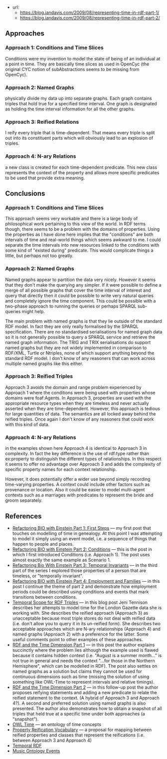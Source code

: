 
- url:
  - https://blog.iandavis.com/2009/08/representing-time-in-rdf-part-1/
  - https://blog.iandavis.com/2009/08/representing-time-in-rdf-part-2/

## Approaches

### Approach 1: Conditions and Time Slices

Conditions were my invention to model the state of being of an individual at a point in time. They are basically time slices as used in OpenCyc (the original CYC notion of subAbstractions seems to be missing from OpenCyc).

### Approach 2: Named Graphs

physically divide my data up into separate graphs. Each graph contains triples that hold true for a specified time interval. One graph is designated as holding the time interval information for all the other graphs.

### Approach 3: Reified Relations

I reify every triple that is time-dependent. That means every triple is split out into its constituent parts which will obviously lead to an explosion of triples.

### Approach 4: N-ary Relations

a new class is created for each time-dependent predicate. This new class represents the context of the property and allows more specific predicates to be used that provide extra meaning.

## Conclusions

### Approach 1: Conditions and Time Slices

This approach seems very workable and there is a large body of philosophical work pertaining to this view of the world. In RDF terms though, there seems to be a problem with the domains of properties. Using the properties as I have done here implies that the "conditions" are both intervals of time and real-world things which seems awkward to me. I could separate the time intervals into new resources linked to the conditions with some kind of "existed during" predicate. This would complicate things a little, but perhaps not too greatly.


### Approach 2: Named Graphs

Named graphs appear to partition the data very nicely. However it seems that they don't make the querying any simpler. If it were possible to define a merge of all possible graphs that cover the time interval of interest and query that directly then it could be possible to write very natural queries and completely ignore the time component. This could be possible with a two-phase approach to running the queries or perhaps SPARQL sub-queries might help.

The main problem with named graphs is that they lie outside of the standard RDF model. In fact they are only really formalised by the SPARQL specification. There are no standardised serialisations for named graph data so it is not generally possible to query a SPARQL service and retrieve the named graph information. The TRIG and TRIX serialisations do support named graphs but they are not widely implemented in comparison to RDF/XML, Turtle or Ntriples, none of which support anything beyond the standard RDF model. I don't know of any reasoners that can work across multiple named graphs like this either.

### Approach 3: Reified Triples 

Approach 3 avoids the domain and range problem experienced by Approach 1 where the conditions were being used with properties whose domains were foaf:Agents. In Approach 3, properties are used with the appropriate resource types when they are timeless and never actually asserted when they are time-dependent. However, this approach is tedious for large quantities of data. The semantics are all locked away behind the reified triples. Once again I don't know of any reasoners that could work with this kind of data.


### Approach 4: N-ary Relations

in the examples shown here Approach 4 is identical to Approach 3 in complexity. In fact the key difference is the use of rdf:type rather than ex:property to distinguish the different types of relationships. In this respect it seems to offer no advantage over Approach 3 and adds the complexity of specific property names for each context relationship.

However, it does potentially offer a wider use beyond simply recording time-varying properties. A context could include other factors such as provenance or location. Also it could be easier to model multi-agent contexts such as a marriages with predicates to represent the bride and groom separately.



## References

-   [Refactoring BIO with Einstein Part 1: First Steps](http://blog.iandavis.com/2005/04/refactoring-bio-with-einstein-part-1-first-steps) — my first post that touches on modelling of time in genealogy. At this point I was attempting to model it simply using an event model, i.e. a sequence of things that happen to people and places.
-   [Refactoring BIO with Einstein Part 2: Conditions](http://blog.iandavis.com/2005/10/refactoring-bio-with-einstein-part-2-conditions) — this is the post in which I first introduced Conditions (i.e. Approach 1). The post uses almost exactly the same example as Scenario 1.
-   [Refactoring Bio With Einstein Part 3: Temporal Invariants](http://blog.iandavis.com/2006/03/refactoring-bio-with-einstein-part-3-temporal-invariants) — in the third part of the series I explored those properties of a person that are timeless, or "temporally invariant".
-   [Refactoring BIO with Einstein Part 4: Employment and Families](http://blog.iandavis.com/2006/03/refactoring-bio-with-einstein-part-4-employment-and-families) — in this post I continue the theme of part 2 and demonstrate how employment periods could be described using conditions and events that mark transitions between conditions.
-   [Temporal Scope for RDF Triples](http://www.jenitennison.com/blog/node/101) — in this blog post Jeni Tennison describes her attempts to model time for the London Gazette data she is working with. She describes the reified approach (Approach 3) as unacceptable because most triple stores do not deal with reified data (i.e. don't allow you to query it in its un-reified form). She describes two acceptable approaches which are N-ary relationships (Approach 4) and named graphs (Approach 2) with a preference for the latter. Some useful comments point to other examples of these approaches.
-   [RDF and the Time Dimension Part 1](http://oxforderewhon.wordpress.com/2008/11/28/rdf-and-the-time-dimension-part-1/) — in this post the author explains succinctly where the problem lies although the example used is flawed because it contains hidden context (i.e. "August is a summer month..." is not true in general and needs the context "...for those in the Northern Hemisphere", which can be modelled in RDF). The post also settles on named graphs as a solution but claims they cannot be used for continuous dimensions such as time (missing the solution of using something like OWL-Time to represent intervals and relative timings).
-   [RDF and the Time Dimension Part 2](http://oxforderewhon.wordpress.com/2008/12/10/rdf-and-the-time-dimension-part-2/) — in this follow-up post the author proposes reifying statements and adding a new predicate to relate the reified statement to the context. (A hybrid of Approach 3 and Approach 4?). A second and preferred solution using named graphs is also presented. The author also demonstrates how to obtain a snapshot of all triples that held true at a specific time under both approaches (a "snapshot").
-   [OWL Time](http://www.w3.org/TR/owl-time/) — an ontology of time concepts
-   [Property Reification Vocabulary](http://esw.w3.org/topic/PropertyReificationVocabulary) — a proposal for mapping between reified properties and classes that represent the reifications (i.e. between Approach 3 and Approach 4)
-   [Temporal RDF](http://www.dcc.uchile.cl/~cgutierr/papers/temporalRDF.pdf)
-   [Music Ontology Events](http://motools.sourceforge.net/event/event.html)